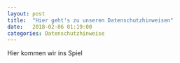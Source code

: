 ```yaml
---
layout: post
title:  "Hier geht's zu unseren Datenschutzhinweisen"
date:   2018-02-06 01:19:00
categories: Datenschutzhinweise
---
```

Hier kommen wir ins Spiel
